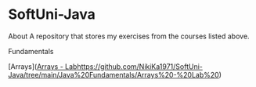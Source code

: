 # SoftUni-Java
 About A repository that stores my exercises from the courses listed above.

Fundamentals

[Arrays]([Arrays - Lab](https://github.com/NikiKa1971/SoftUni-Java/tree/main/Java%20Fundamentals/Arrays%20-%20Lab%20)https://github.com/NikiKa1971/SoftUni-Java/tree/main/Java%20Fundamentals/Arrays%20-%20Lab%20)
